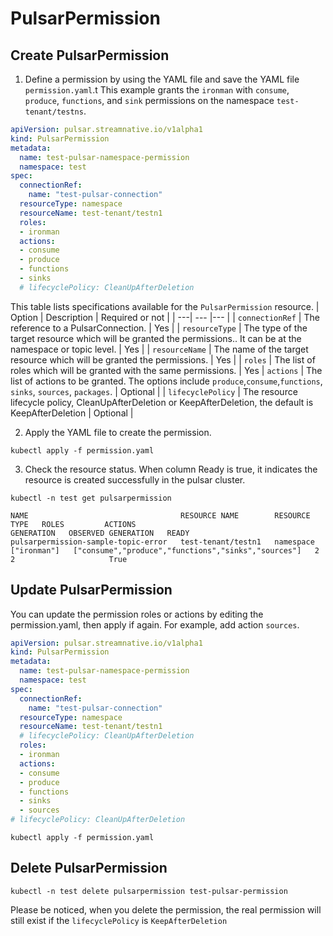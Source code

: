# PulsarPermission

## Create PulsarPermission

1. Define a permission by using the YAML file and save the YAML file `permission.yaml`.t
This example grants the `ironman` with `consume`, `produce`, `functions`, and `sink` permissions on the namespace `test-tenant/testns`.
```yaml
apiVersion: pulsar.streamnative.io/v1alpha1
kind: PulsarPermission
metadata:
  name: test-pulsar-namespace-permission
  namespace: test
spec:
  connectionRef:
    name: "test-pulsar-connection"
  resourceType: namespace
  resourceName: test-tenant/testn1
  roles:
  - ironman
  actions:
  - consume
  - produce
  - functions
  - sinks
  # lifecyclePolicy: CleanUpAfterDeletion
```

This table lists specifications available for the `PulsarPermission` resource.
| Option | Description | Required or not |
| ---| --- |--- |
| `connectionRef` | The reference to a PulsarConnection. | Yes |
| `resourceType` | The type of the target resource which will be granted the permissions.. It can be at the namespace or topic level. | Yes |
| `resourceName` | The name of the target resource which will be granted the permissions. | Yes |
| `roles` | The list of roles which will be granted with the same permissions. | Yes
| `actions` | The list of actions to be granted. The options include `produce`,`consume`,`functions`, `sinks`, `sources`, `packages`. | Optional |
| `lifecyclePolicy` | The resource lifecycle policy, CleanUpAfterDeletion or KeepAfterDeletion, the default is KeepAfterDeletion | Optional |

2. Apply the YAML file to create the permission.

```shell
kubectl apply -f permission.yaml
```

3. Check the resource status. When column Ready is true, it indicates the resource is created successfully in the pulsar cluster.

```shell
kubectl -n test get pulsarpermission
```

```shell
NAME                                  RESOURCE NAME        RESOURCE TYPE   ROLES         ACTIONS                                               GENERATION   OBSERVED GENERATION   READY
pulsarpermission-sample-topic-error   test-tenant/testn1   namespace       ["ironman"]   ["consume","produce","functions","sinks","sources"]   2            2                     True
```

## Update PulsarPermission

You can update the permission roles or actions by editing the permission.yaml, then apply if again. For example, add action `sources`.

```yaml
apiVersion: pulsar.streamnative.io/v1alpha1
kind: PulsarPermission
metadata:
  name: test-pulsar-namespace-permission
  namespace: test
spec:
  connectionRef:
    name: "test-pulsar-connection"
  resourceType: namespace
  resourceName: test-tenant/testn1
  # lifecyclePolicy: CleanUpAfterDeletion
  roles:
  - ironman
  actions:
  - consume
  - produce
  - functions
  - sinks
  - sources
# lifecyclePolicy: CleanUpAfterDeletion
```
    
```shell
kubectl apply -f permission.yaml
```


## Delete PulsarPermission

```
kubectl -n test delete pulsarpermission test-pulsar-permission
```

Please be noticed, when you delete the permission, the real permission will still exist if the `lifecyclePolicy` is `KeepAfterDeletion`
